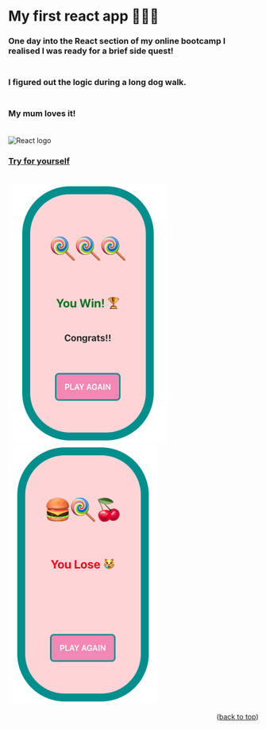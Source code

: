 # My first react app 🍒🍒🍒

### One day into the React section of my online bootcamp I realised I was ready for a brief side quest!<br><br>
### I figured out the logic during a long dog walk.<br><br>
### My mum loves it!<br><br>

![React logo](https://img.shields.io/badge/React-20232A?style=for-the-badge&logo=react&logoColor=61DAFB)
### [Try for yourself](https://slots-slots-slots.netlify.app/)<br><br>


<!--![Alt text](/relative/path/to/img.jpg?raw=true "Optional Title")-->

![Winner example](/public/images/game-images/slot-win.png?raw=true)
![Loser example](/public/images/game-images/slot-lose.png?raw=true)


<!--Here's a blank template to get started. To avoid retyping too much info, do a search and replace with your text editor for the following: `github_username`, `repo_name`, `twitter_handle`, `linkedin_username`, `email_client`, `email`, `project_title`, `project_description`, `project_license`-->

<p align="right">(<a href="#readme-top">back to top</a>)</p>

